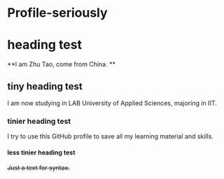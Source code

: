 # Profile-seriously



# heading test
**I am Zhu Tao, come from China. **

## tiny heading test
I am now studying in LAB University of Applied Sciences, majoring in IIT. 

### tinier heading test
I try to use this GitHub profile to save all my learning material and skills.

#### less tinier heading test
~~Just a text for syntax.~~








<!--

test
test
test
try to introduce yourself in the readme file.
the title must be the same.
image, link prefer.

-->
